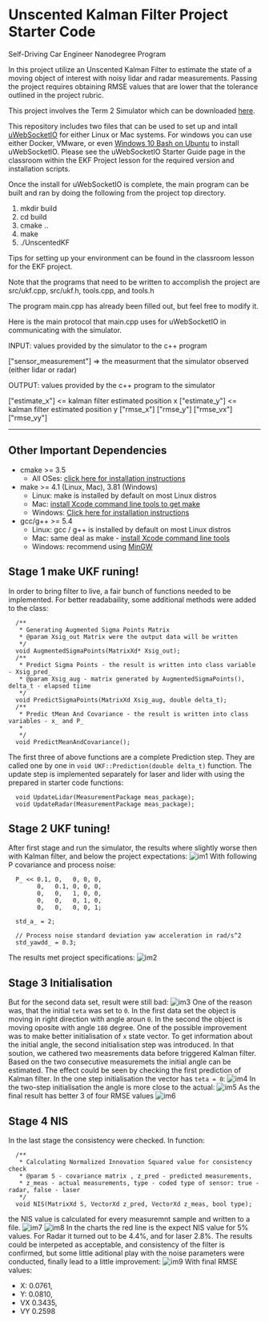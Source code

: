 # Unscented Kalman Filter Project Starter Code
Self-Driving Car Engineer Nanodegree Program

In this project utilize an Unscented Kalman Filter to estimate the state of a moving object of interest with noisy lidar and radar measurements. Passing the project requires obtaining RMSE values that are lower that the tolerance outlined in the project rubric. 

This project involves the Term 2 Simulator which can be downloaded [here](https://github.com/udacity/self-driving-car-sim/releases).

This repository includes two files that can be used to set up and intall [uWebSocketIO](https://github.com/uWebSockets/uWebSockets) for either Linux or Mac systems. For windows you can use either Docker, VMware, or even [Windows 10 Bash on Ubuntu](https://www.howtogeek.com/249966/how-to-install-and-use-the-linux-bash-shell-on-windows-10/) to install uWebSocketIO. Please see the uWebSocketIO Starter Guide page in the classroom within the EKF Project lesson for the required version and installation scripts.

Once the install for uWebSocketIO is complete, the main program can be built and ran by doing the following from the project top directory.

1. mkdir build
2. cd build
3. cmake ..
4. make
5. ./UnscentedKF

Tips for setting up your environment can be found in the classroom lesson for the EKF project.

Note that the programs that need to be written to accomplish the project are src/ukf.cpp, src/ukf.h, tools.cpp, and tools.h

The program main.cpp has already been filled out, but feel free to modify it.

Here is the main protocol that main.cpp uses for uWebSocketIO in communicating with the simulator.


INPUT: values provided by the simulator to the c++ program

["sensor_measurement"] => the measurment that the simulator observed (either lidar or radar)


OUTPUT: values provided by the c++ program to the simulator

["estimate_x"] <= kalman filter estimated position x
["estimate_y"] <= kalman filter estimated position y
["rmse_x"]
["rmse_y"]
["rmse_vx"]
["rmse_vy"]

---

## Other Important Dependencies
* cmake >= 3.5
  * All OSes: [click here for installation instructions](https://cmake.org/install/)
* make >= 4.1 (Linux, Mac), 3.81 (Windows)
  * Linux: make is installed by default on most Linux distros
  * Mac: [install Xcode command line tools to get make](https://developer.apple.com/xcode/features/)
  * Windows: [Click here for installation instructions](http://gnuwin32.sourceforge.net/packages/make.htm)
* gcc/g++ >= 5.4
  * Linux: gcc / g++ is installed by default on most Linux distros
  * Mac: same deal as make - [install Xcode command line tools](https://developer.apple.com/xcode/features/)
  * Windows: recommend using [MinGW](http://www.mingw.org/)

## Stage 1 make UKF runing!
In order to bring filter to live, a fair bunch of functions needed to be implemented. For better readabaility, some additional methods were added to the class:
```
  /**
   * Generating Augmented Sigma Points Matrix
   * @param Xsig_out Matrix were the output data will be written
   */
  void AugmentedSigmaPoints(MatrixXd* Xsig_out);
  /**
   * Predict Sigma Points - the result is written into class variable - Xsig_pred_
   * @param Xsig_aug - matrix generated by AugmentedSigmaPoints(), delta_t - elapsed tiime
   */
  void PredictSigmaPoints(MatrixXd Xsig_aug, double delta_t);
  /**
   * Predic tMean And Covariance - the result is written into class variables - x_ and P_
   * 
   */
  void PredictMeanAndCovariance();
```
The first three of above functions are a complete Prediction step. They are called one by one in ``void UKF::Prediction(double delta_t)`` function. The update step is implemented separately for laser and lider with using the prepared in starter code functions: 
```
  void UpdateLidar(MeasurementPackage meas_package);
  void UpdateRadar(MeasurementPackage meas_package);
  ```
  
## Stage 2 UKF tuning!
After first stage and run the simulator, the results where slightly worse then with Kalman filter, and below the project expectations:
![im1](img/first_result.png)
With following P covariance and process noise:
```
  P_ << 0.1, 0,   0, 0, 0,
        0,   0.1, 0, 0, 0,
        0,   0,   1, 0, 0,
        0,   0,   0, 1, 0,
        0,   0,   0, 0, 1;

  std_a_ = 2;

  // Process noise standard deviation yaw acceleration in rad/s^2
  std_yawdd_ = 0.3;
```
The results met project specifications:
![im2](img/dataset1_best.png)
## Stage 3 Initialisation
But for the second data set, result were still bad:
![im3](img/dataset2_default.png)
One of the reason was, that the initial ``teta`` was set to ``0``. In the first data set the object is moving in right direction with angle aroun ``0``. In the second the object is moving oposite with angle ``180`` degree. One of the possible improvement was to make better initialisation of ``x`` state vector. To get information about the initial angle, the second initialisation step was introduced. In that soution, we cathered two measrements data before triggered Kalman filter. Based on the two consecutive measuremets the initial angle can be estimated. The effect could be seen by checking the first prediction of Kalman filter. In the one step initialisation the vector has ``teta = 0``:
![im4](img/dataset2_x_default.png)
In the two-step initialisation the angle is more close to the actual:
![im5](img/dataset2_x_init.png)
As the final result has better 3 of four RMSE values
![im6](img/dataset2_second_init.png)
## Stage 4 NIS
In the last stage the consistency were checked. In function:
```
  /**
   * Calculating Normalized Innovation Squared value for consistency check
   * @param S - covariance matrix , z_pred - predicted measurements, 
   * z_meas - actual measurements, type - coded type of sensor: true - radar, false - laser
   */
  void NIS(MatrixXd S, VectorXd z_pred, VectorXd z_meas, bool type);
```
the NIS value is calculated for every measuremnt sample and written to a file.
![im7](img/Laser_2.8.png)
![im8](img/Radar_4.4.png)
In the charts the red line is the expect NIS value for 5% values. For Radar it turned out to be 4.4%, and for laser 2.8%.
The results could be interpeted as acceptable, and consistency of the filter is confirmed, but some little aditional play with the noise parameters were conducted, finally lead to a little improvement:
![im9](img/datase1_2.2_0.34_NIS_4.0_2.8.png)
With final RMSE values:
* X: 0.0761, 
* Y: 0.0810, 
* VX 0.3435, 
* VY 0.2598


